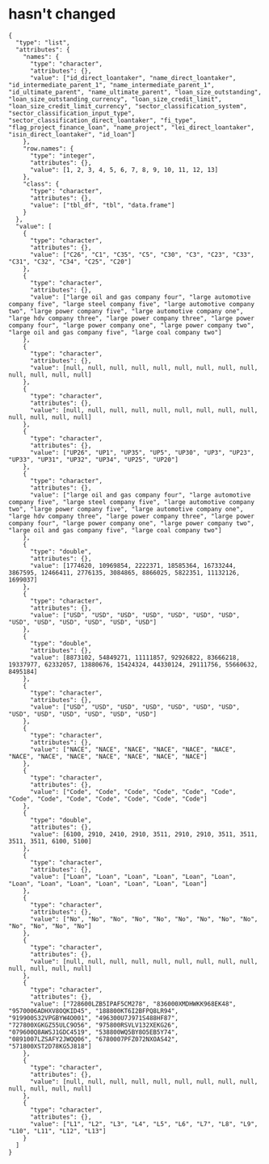 # hasn't changed

    {
      "type": "list",
      "attributes": {
        "names": {
          "type": "character",
          "attributes": {},
          "value": ["id_direct_loantaker", "name_direct_loantaker", "id_intermediate_parent_1", "name_intermediate_parent_1", "id_ultimate_parent", "name_ultimate_parent", "loan_size_outstanding", "loan_size_outstanding_currency", "loan_size_credit_limit", "loan_size_credit_limit_currency", "sector_classification_system", "sector_classification_input_type", "sector_classification_direct_loantaker", "fi_type", "flag_project_finance_loan", "name_project", "lei_direct_loantaker", "isin_direct_loantaker", "id_loan"]
        },
        "row.names": {
          "type": "integer",
          "attributes": {},
          "value": [1, 2, 3, 4, 5, 6, 7, 8, 9, 10, 11, 12, 13]
        },
        "class": {
          "type": "character",
          "attributes": {},
          "value": ["tbl_df", "tbl", "data.frame"]
        }
      },
      "value": [
        {
          "type": "character",
          "attributes": {},
          "value": ["C26", "C1", "C35", "C5", "C30", "C3", "C23", "C33", "C31", "C32", "C34", "C25", "C20"]
        },
        {
          "type": "character",
          "attributes": {},
          "value": ["large oil and gas company four", "large automotive company five", "large steel company five", "large automotive company two", "large power company five", "large automotive company one", "large hdv company three", "large power company three", "large power company four", "large power company one", "large power company two", "large oil and gas company five", "large coal company two"]
        },
        {
          "type": "character",
          "attributes": {},
          "value": [null, null, null, null, null, null, null, null, null, null, null, null, null]
        },
        {
          "type": "character",
          "attributes": {},
          "value": [null, null, null, null, null, null, null, null, null, null, null, null, null]
        },
        {
          "type": "character",
          "attributes": {},
          "value": ["UP26", "UP1", "UP35", "UP5", "UP30", "UP3", "UP23", "UP33", "UP31", "UP32", "UP34", "UP25", "UP20"]
        },
        {
          "type": "character",
          "attributes": {},
          "value": ["large oil and gas company four", "large automotive company five", "large steel company five", "large automotive company two", "large power company five", "large automotive company one", "large hdv company three", "large power company three", "large power company four", "large power company one", "large power company two", "large oil and gas company five", "large coal company two"]
        },
        {
          "type": "double",
          "attributes": {},
          "value": [1774620, 10969854, 2222371, 18585364, 16733244, 3867595, 12466411, 2776135, 3084865, 8866025, 5822351, 11132126, 1699037]
        },
        {
          "type": "character",
          "attributes": {},
          "value": ["USD", "USD", "USD", "USD", "USD", "USD", "USD", "USD", "USD", "USD", "USD", "USD", "USD"]
        },
        {
          "type": "double",
          "attributes": {},
          "value": [8873102, 54849271, 11111857, 92926822, 83666218, 19337977, 62332057, 13880676, 15424324, 44330124, 29111756, 55660632, 8495184]
        },
        {
          "type": "character",
          "attributes": {},
          "value": ["USD", "USD", "USD", "USD", "USD", "USD", "USD", "USD", "USD", "USD", "USD", "USD", "USD"]
        },
        {
          "type": "character",
          "attributes": {},
          "value": ["NACE", "NACE", "NACE", "NACE", "NACE", "NACE", "NACE", "NACE", "NACE", "NACE", "NACE", "NACE", "NACE"]
        },
        {
          "type": "character",
          "attributes": {},
          "value": ["Code", "Code", "Code", "Code", "Code", "Code", "Code", "Code", "Code", "Code", "Code", "Code", "Code"]
        },
        {
          "type": "double",
          "attributes": {},
          "value": [6100, 2910, 2410, 2910, 3511, 2910, 2910, 3511, 3511, 3511, 3511, 6100, 5100]
        },
        {
          "type": "character",
          "attributes": {},
          "value": ["Loan", "Loan", "Loan", "Loan", "Loan", "Loan", "Loan", "Loan", "Loan", "Loan", "Loan", "Loan", "Loan"]
        },
        {
          "type": "character",
          "attributes": {},
          "value": ["No", "No", "No", "No", "No", "No", "No", "No", "No", "No", "No", "No", "No"]
        },
        {
          "type": "character",
          "attributes": {},
          "value": [null, null, null, null, null, null, null, null, null, null, null, null, null]
        },
        {
          "type": "character",
          "attributes": {},
          "value": ["728600LZB5IPAF5CM278", "836000XMDHWKK968EK48", "9570006ADHXV8OQKID45", "188800KT6I2BFPQ8LR94", "919900S32VPGBYW4O001", "496300U7J971S488HF87", "727800XGKGZ55ULC9O56", "975800RSVLV132XEKG26", "079600Q8AWSJ1GDC4519", "538800WQ5BY8O5EB5Y74", "0891007LZSAFY2JWQQ06", "6780007PFZ072NXOAS42", "571800XST2D78KG5J818"]
        },
        {
          "type": "character",
          "attributes": {},
          "value": [null, null, null, null, null, null, null, null, null, null, null, null, null]
        },
        {
          "type": "character",
          "attributes": {},
          "value": ["L1", "L2", "L3", "L4", "L5", "L6", "L7", "L8", "L9", "L10", "L11", "L12", "L13"]
        }
      ]
    }


